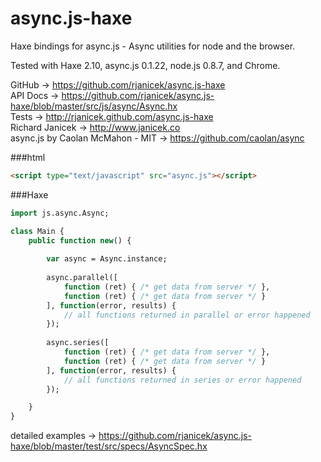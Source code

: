 async.js-haxe
=============

Haxe bindings for async.js - Async utilities for node and the browser.

Tested with Haxe 2.10, async.js 0.1.22, node.js 0.8.7, and Chrome.

GitHub -> https://github.com/rjanicek/async.js-haxe<br>
API Docs ->	https://github.com/rjanicek/async.js-haxe/blob/master/src/js/async/Async.hx<br>
Tests -> http://rjanicek.github.com/async.js-haxe<br>
Richard Janicek -> http://www.janicek.co<br>
async.js by Caolan McMahon - MIT -> https://github.com/caolan/async<br>

###html
```html
<script type="text/javascript" src="async.js"></script>
```

###Haxe
```haxe
import js.async.Async;

class Main {
	public function new() {
		
		var async = Async.instance;
		
		async.parallel([
			function (ret) { /* get data from server */	},
			function (ret) { /* get data from server */	}
		], function(error, results) {
			// all functions returned in parallel or error happened
		});
		
		async.series([
			function (ret) { /* get data from server */	},
			function (ret) { /* get data from server */	}
		], function(error, results) {
			// all functions returned in series or error happened
		});

	}
}
```

detailed examples -> https://github.com/rjanicek/async.js-haxe/blob/master/test/src/specs/AsyncSpec.hx

